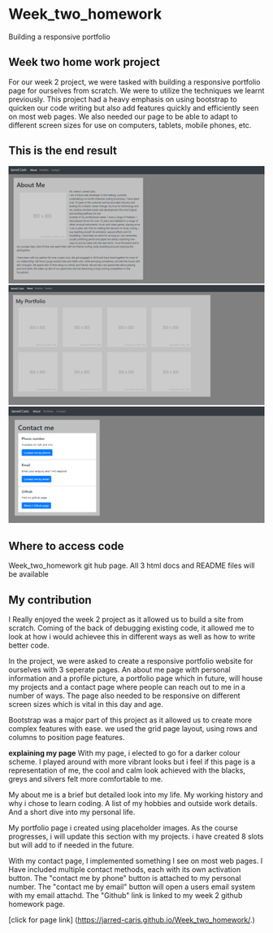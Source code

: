 # Week_two_homework

Building a responsive portfolio

## Week two home work project

For our week 2 project, we were tasked with building a responsive portfolio page for ourselves from scratch. We were to utilize the techniques we learnt previously. This project had a heavy emphasis on using bootstrap to quicken our code writing but also add features quickly and efficiently seen on most web pages. We also needed our page to be able to adapt to different screen sizes for use on computers, tablets, mobile phones, etc.

## This is the end result

![About Me](Assets/aboutme.PNG)
![Portfolio](Assets/portfolio.PNG)
![Contact](Assets/contact.PNG)

## Where to access code

Week_two_homework git hub page. All 3 html docs and README files will be available

## My contribution

I Really enjoyed the week 2 project as it allowed us to build a site from scratch. Coming of the back of debugging existing code, it allowed me to look at how i would achievee this in different ways as well as how to write better code.

In the project, we were asked to create a responsive portfolio website for ourselves with 3 seperate pages. An about me page with personal information and a profile picture, a portfolio page which in future, will house my projects and a contact page where people can reach out to me in a number of ways. The page also needed to be responsive on different screen sizes which is vital in this day and age.

Bootstrap was a major part of this project as it allowed us to create more complex features with ease. we used the grid page layout, using rows and columns to position page features.

**explaining my page**
With my page, i elected to go for a darker colour scheme. I played around with more vibrant looks but i feel if this page is a representation of me, the cool and calm look achieved with the blacks, greys and silvers felt more comfortable to me.

My about me is a brief but detailed look into my life. My working history and why i chose to learn coding. A list of my hobbies and outside work details. And a short dive into my personal life.

My portfolio page i created using placeholder images. As the course progresses, i will update this section with my projects. i have created 8 slots but will add to if needed in the future.

With my contact page, I implemented something I see on most web pages. I Have included multiple contact methods, each with its own activation button. The "contact me by phone" button is attached to my personal number. The "contact me by email" button will open a users email system with my email attachd. The "Github" link is linked to my week 2 github homework page.

[click for page link] (https://jarred-caris.github.io/Week_two_homework/.)
